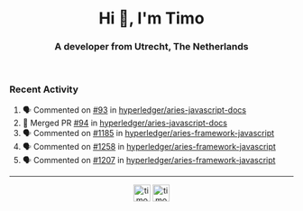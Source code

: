 <h1 align="center">Hi 👋, I'm Timo</h1>
<h3 align="center">A developer from Utrecht, The Netherlands</h3>
<br/>
<!-- https://github.com/rahuldkjain/github-profile-readme-generator --!>

<!--  <p align="left"><img src="https://github-readme-stats.vercel.app/api?username=timoglastra&show_icons=true&count_private=true&" alt="timoglastra" /></p> --!>

<!--
Github language stats
<p align="left"><img src="https://github-readme-stats.vercel.app/api/top-langs/?username=timoglastra&layout=compact" alt="timoglastra" /><p>
-->

<!-- Codestats language stats -->
<!-- <p align="left"><img src="https://codestats-readme.vercel.app/api/top-langs/?username=timoglastra&layout=compact&language_count=12" alt="timoglastra" /><p>    --!>
  
<h3>Recent Activity</h3>

<!--START_SECTION:activity-->
1. 🗣 Commented on [#93](https://github.com/hyperledger/aries-javascript-docs/issues/93) in [hyperledger/aries-javascript-docs](https://github.com/hyperledger/aries-javascript-docs)
2. 🎉 Merged PR [#94](https://github.com/hyperledger/aries-javascript-docs/pull/94) in [hyperledger/aries-javascript-docs](https://github.com/hyperledger/aries-javascript-docs)
3. 🗣 Commented on [#1185](https://github.com/hyperledger/aries-framework-javascript/issues/1185) in [hyperledger/aries-framework-javascript](https://github.com/hyperledger/aries-framework-javascript)
4. 🗣 Commented on [#1258](https://github.com/hyperledger/aries-framework-javascript/issues/1258) in [hyperledger/aries-framework-javascript](https://github.com/hyperledger/aries-framework-javascript)
5. 🗣 Commented on [#1207](https://github.com/hyperledger/aries-framework-javascript/issues/1207) in [hyperledger/aries-framework-javascript](https://github.com/hyperledger/aries-framework-javascript)
<!--END_SECTION:activity-->

---

<p align="center">
<a href="https://twitter.com/timoglastra" target="blank"><img align="center" src="https://cdn.jsdelivr.net/npm/simple-icons@3.0.1/icons/twitter.svg" alt="timoglastra" height="30" width="30" /></a>
<a href="https://linkedin.com/in/timoglastra" target="blank"><img align="center" src="https://cdn.jsdelivr.net/npm/simple-icons@3.0.1/icons/linkedin.svg" alt="timoglastra" height="30" width="30" /></a>
</p>



